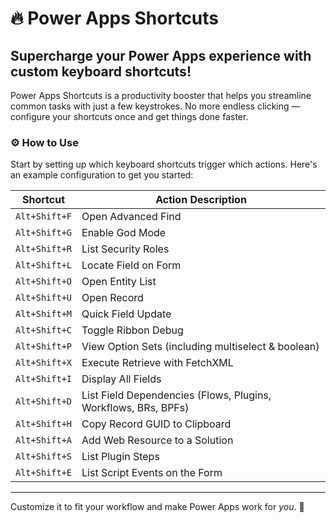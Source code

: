 # 🔥 Power Apps Shortcuts

## Supercharge your Power Apps experience with custom keyboard shortcuts!

Power Apps Shortcuts is a productivity booster that helps you streamline common tasks with just a few keystrokes. No more endless clicking — configure your shortcuts once and get things done faster.

### ⚙️ How to Use

Start by setting up which keyboard shortcuts trigger which actions. Here's an example configuration to get you started:

| Shortcut      | Action Description                                             |
| ------------- | -------------------------------------------------------------- |
| `Alt+Shift+F` | Open Advanced Find                                             |
| `Alt+Shift+G` | Enable God Mode                                                |
| `Alt+Shift+R` | List Security Roles                                            |
| `Alt+Shift+L` | Locate Field on Form                                           |
| `Alt+Shift+O` | Open Entity List                                               |
| `Alt+Shift+U` | Open Record                                                    |
| `Alt+Shift+M` | Quick Field Update                                             |
| `Alt+Shift+C` | Toggle Ribbon Debug                                            |
| `Alt+Shift+P` | View Option Sets (including multiselect & boolean)             |
| `Alt+Shift+X` | Execute Retrieve with FetchXML                                 |
| `Alt+Shift+I` | Display All Fields                                             |
| `Alt+Shift+D` | List Field Dependencies (Flows, Plugins, Workflows, BRs, BPFs) |
| `Alt+Shift+H` | Copy Record GUID to Clipboard                                  |
| `Alt+Shift+A` | Add Web Resource to a Solution                                 |
| `Alt+Shift+S` | List Plugin Steps                                              |
| `Alt+Shift+E` | List Script Events on the Form                                 |

---

Customize it to fit your workflow and make Power Apps work for _you_. 🚀
